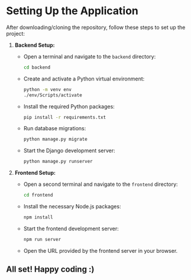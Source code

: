 # Setting Up the Application

After downloading/cloning the repository, follow these steps to set up the project:

1. **Backend Setup:**

   - Open a terminal and navigate to the `backend` directory:
     ```bash
     cd backend
     ```
   - Create and activate a Python virtual environment:
     ```bash
     python -m venv env
     ./env/Scripts/activate
     ```
   - Install the required Python packages:
     ```bash
     pip install -r requirements.txt
     ```
   - Run database migrations:
     ```bash
     python manage.py migrate
     ```
   - Start the Django development server:
     ```bash
     python manage.py runserver
     ```

2. **Frontend Setup:**

   - Open a second terminal and navigate to the `frontend` directory:
     ```bash
     cd frontend
     ```
   - Install the necessary Node.js packages:
     ```bash
     npm install
     ```
   - Start the frontend development server:

     ```bash
     npm run server
     ```

   - Open the URL provided by the frontend server in your browser.

## All set! Happy coding :)
